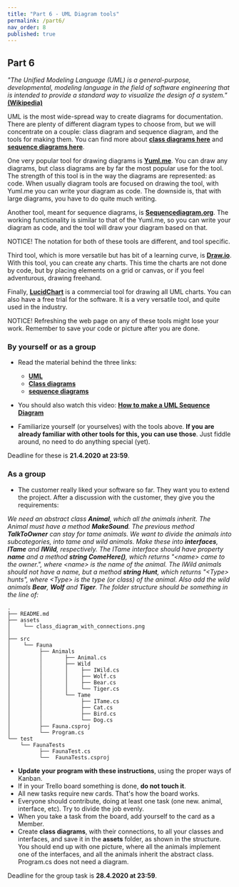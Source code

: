```yaml
---
title: "Part 6 - UML Diagram tools"
permalink: /part6/
nav_order: 8
published: true
---
```


## Part 6

*"The Unified Modeling Language (UML) is a general-purpose, developmental, modeling language in the field of software engineering that is intended to provide a standard way to visualize the design of a system."* [**(Wikipedia)**](https://en.wikipedia.org/wiki/Unified_Modeling_Language)

UML is the most wide-spread way to create diagrams for documentation. There are plenty of different diagram types to choose from, but we will concentrate on a couple: class diagram and sequence diagram, and the tools for making them. You can find more about [**class diagrams here**](https://en.wikipedia.org/wiki/Class_diagram) and [**sequence diagrams here**](https://en.wikipedia.org/wiki/Sequence_diagram).

One very popular tool for drawing diagrams is [**Yuml.me**](https://yuml.me). You can draw any diagrams, but class diagrams are by far the most popular use for the tool. The strength of this tool is in the way the diagrams are represented: as code. When usually diagram tools are focused on drawing the tool, with Yuml.me you can write your diagram as code. The downside is, that with large diagrams, you have to do quite much writing.

Another tool, meant for sequence diagrams, is [**Sequencediagram.org**](https://sequencediagram.org/). The working functionality is similar to that of the Yuml.me, so you can write your diagram as code, and the tool will draw your diagram based on that.

NOTICE! The notation for both of these tools are different, and tool specific. 

Third tool, which is more versatile but has bit of a learning curve, is [**Draw.io**](https://draw.io). With this tool, you can create any charts. This time the charts are not done by code, but by placing elements on a grid or canvas, or if you feel adventurous, drawing freehand.

Finally, [**LucidChart**](https://lucidchart.com) is a commercial tool for drawing all UML charts. You can also have a free trial for the software. It is a very versatile tool, and quite used in the industry. 

NOTICE! Refreshing the web page on any of these tools might lose your work. Remember to save your code or picture after you are done.

### By yourself or as a group

* Read the material behind the three links:
  * [**UML**](https://en.wikipedia.org/wiki/Unified_Modeling_Language)
  * [**Class diagrams**](https://en.wikipedia.org/wiki/Class_diagram)
  * [**sequence diagrams**](https://en.wikipedia.org/wiki/Sequence_diagram)

* You should also watch this video: [**How to make a UML Sequence Diagram**](https://www.youtube.com/watch?v=pCK6prSq8aw)

* Familiarize yourself (or yourselves) with the tools above. **If you are already familiar with other tools for this, you can use those**. Just fiddle around, no need to do anything special (yet).


Deadline for these is **21.4.2020 at 23:59**.  

### As a group


* The customer really liked your software so far. They want you to extend the project. After a discussion with the customer, they give you the requirements:

*We need an abstract class **Animal**, which all the animals inherit. The Animal must have a method **MakeSound**. The previous method **TalkToOwner** can stay for tame animals. We want to divide the animals into subcategories, into tame and wild animals. Make these into **interfaces**, **ITame** and **IWild**, respectively. The ITame interface should have property **name** and a method **string ComeHere()**, which returns "\<name\> came to the owner.", where \<name\> is the name of the animal. The IWild animals should not have a name, but a method **string Hunt**, which returns "\<Type\> hunts", where \<Type\> is the type (or class) of the animal. Also add the wild animals **Bear**, **Wolf** and **Tiger**. The folder structure should be something in the line of:*

```console
.
├── README.md
├── assets
│    └── class_diagram_with_connections.png
│ 
├── src
│    └── Fauna
│         ├── Animals
│         │       ├── Animal.cs
│         │       ├── Wild
│         │       │    ├── IWild.cs
│         │       │    ├── Wolf.cs
│         │       │    ├── Bear.cs
│         │       │    └── Tiger.cs
│         │       └── Tame
│         │            ├── ITame.cs
│         │            ├── Cat.cs
│         │            ├── Bird.cs
│         │            └── Dog.cs
│         ├── Fauna.csproj
│         └── Program.cs
└── test
    └── FaunaTests
          ├── FaunaTest.cs
          └──  FaunaTests.csproj
```

* **Update your program with these instructions**, using the proper ways of Kanban.
* If in your Trello board something is done, **do not touch it**.
* All new tasks require new cards. That's how the board works.
* Everyone should contribute, doing at least one task (one new. animal, interface, etc). Try to divide the job evenly.
* When you take a task from the board, add yourself to the card as a Member.
* Create **class diagrams**, with their connections, to all your classes and interfaces, and save it in the **assets** folder, as shown in the structure. You should end up with one picture, where all the animals implement one of the interfaces, and all the animals inherit the abstract class. Program.cs does not need a diagram.

Deadline for the group task is **28.4.2020 at 23:59**.  